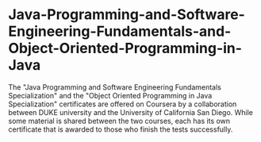 # Java-Programming-and-Software-Engineering-Fundamentals-and-Object-Oriented-Programming-in-Java
The "Java Programming and Software Engineering Fundamentals Specialization" and the "Object Oriented Programming in Java Specialization" certificates are offered on Coursera by a collaboration between DUKE university and the University of California San Diego. While some material is shared between the two courses, each has its own certificate that is awarded to those who finish the tests successfully. 
